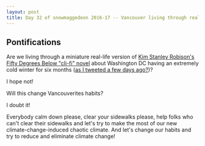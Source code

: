 ```yaml
---
layout: post
title: Day 32 of snowmaggedeon 2016-17 -- Vancouver living through real-life mini Kim Stanley Robinson's  Fifty Degrees Below?
---
```


## Pontifications

Are we living through a miniature real-life version of [Kim Stanley Robison's Fifty Degrees Below "cli-fi" novel](http://kimstanleyrobinson.info/node/347) about Washington DC having an extremely cold winter for six months ([as I tweeted a few days ago?](https://twitter.com/rtanglao/status/816174595791200256))? 

I hope not!

Will this change Vancouverites habits?

I doubt it!

Everybody calm down please, clear your sidewalks please, help folks who can't clear their sidewalks and let's try to make the most of our new climate-change-induced chaotic climate. And let's change our habits and try to reduce and eliminate climate change!
